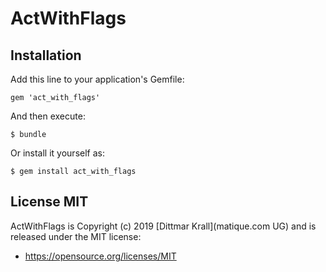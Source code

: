 # ActWithFlags



## Installation

Add this line to your application's Gemfile:

    gem 'act_with_flags'

And then execute:

    $ bundle

Or install it yourself as:

    $ gem install act_with_flags


## License MIT

ActWithFlags is Copyright (c) 2019 [Dittmar Krall](matique.com UG) and
is released under the MIT license:

* https://opensource.org/licenses/MIT
